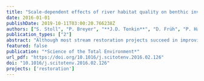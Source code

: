```yaml
---
title: "Scale-dependent effects of river habitat quality on benthic invertebrate communities - implications for stream restoration practice"
date: 2016-01-01
publishDate: 2019-10-11T03:00:20.766238Z
authors: ["S. Stoll", "P. Breyer", "**J.D. Tonkin**", "D. Früh", "P. Haase"]
publication_types: ["2"]
abstract: "Although most stream restoration projects succeed in improving hydromorphological habitat quality, the ecological quality of the stream communities often remains unaffected. We hypothesize that this is because stream communities are largely determined by environmental properties at a larger-than-local spatial scale. Using benthic invertebrate community data as well as hydromorphological habitat quality data from 1087 stream sites, we investigated the role of local- (i.e. 100 m reach) and regional-scale (i.e. 5 km ring centered on each reach) stream hydromorphological habitat quality (LQ and RQ, respectively) on benthic invertebrate communities. The analyses showed that RQ had a greater individual effect on communities than LQ, but the effects of RQ and LQ interacted. Where RQ was either good or poor, communities were exclusively determined by RQ. Only in areas of intermediate RQ, LQ determined communities. Metacommunity analysis helped to explain these findings. Species pools in poor RQ areas were most depauperated, resulting in insufficient propagule pressure for species establishment even at high LQ (e.g. restored) sites. Conversely, higher alpha diversity and an indication of lower beta dispersion signals at mass effects occurring in high RQ areas. That is, abundant neighboring populations may help to maintain populations even at sites with low LQ. The strongest segregation in species co-occurrence was detected at intermediate RQ levels, suggesting that communities are structured to the highest degree by a habitat/environmental gradient. From these results, we conclude that when restoring riverine habitats at the reach scale, restoration projects situated in intermediate RQ settings will likely be the most successful in enhancing the naturalness of local communities. With a careful choice of sites for reach-scale restoration in settings of intermediate RQ and a strategy that aims to expand areas of high RQ, the success of reach-scale restoration in promoting the ecological quality of communities can be greatly improved. "
featured: false
publication: "*Science of the Total Environment*"
url_pdf: "https://doi.org/10.1016/j.scitotenv.2016.02.126"
doi: "10.1016/j.scitotenv.2016.02.126"
projects: ['restoration']
---
```


